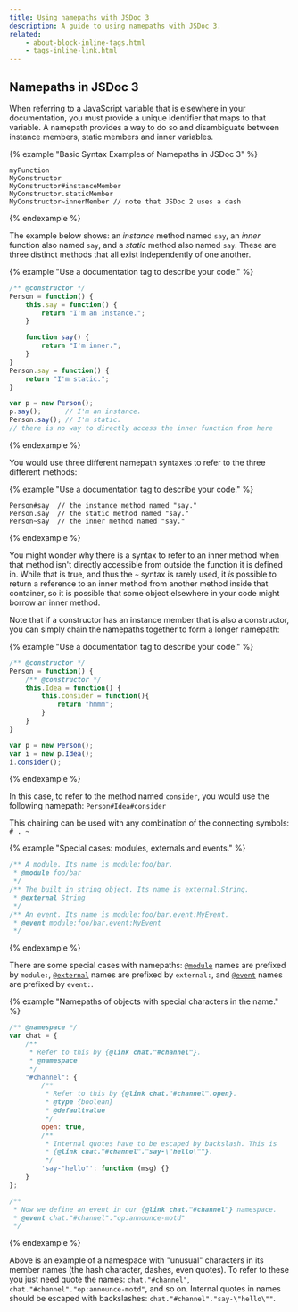 ```yaml
---
title: Using namepaths with JSDoc 3
description: A guide to using namepaths with JSDoc 3.
related:
    - about-block-inline-tags.html
    - tags-inline-link.html
---
```


## Namepaths in JSDoc 3

When referring to a JavaScript variable that is elsewhere in your documentation, you must provide a unique identifier that maps to that variable. A namepath provides a way to do so and disambiguate between instance members, static members and inner variables.

{% example "Basic Syntax Examples of Namepaths in JSDoc 3" %}

```
myFunction
MyConstructor
MyConstructor#instanceMember
MyConstructor.staticMember
MyConstructor~innerMember // note that JSDoc 2 uses a dash
```
{% endexample %}

The example below shows: an _instance_ method named `say`, an _inner_ function also named `say`, and a _static_ method also named `say`. These are three distinct methods that all exist independently of one another.

{% example "Use a documentation tag to describe your code." %}

```js
/** @constructor */
Person = function() {
    this.say = function() {
        return "I'm an instance.";
    }

    function say() {
        return "I'm inner.";
    }
}
Person.say = function() {
    return "I'm static.";
}

var p = new Person();
p.say();      // I'm an instance.
Person.say(); // I'm static.
// there is no way to directly access the inner function from here
```
{% endexample %}

You would use three different namepath syntaxes to refer to the three different methods:

{% example "Use a documentation tag to describe your code." %}

```
Person#say  // the instance method named "say."
Person.say  // the static method named "say."
Person~say  // the inner method named "say."
```
{% endexample %}

You might wonder why there is a syntax to refer to an inner method when that method isn't directly accessible from outside the function it is defined in. While that is true, and thus the `~` syntax is rarely used, it _is_ possible to return a reference to an inner method from another method inside that container, so it is possible that some object elsewhere in your code might borrow an inner method.

Note that if a constructor has an instance member that is also a constructor, you can simply chain the namepaths together to form a longer namepath:

{% example "Use a documentation tag to describe your code." %}

```js
/** @constructor */
Person = function() {
    /** @constructor */
    this.Idea = function() {
        this.consider = function(){
            return "hmmm";
        }
    }
}

var p = new Person();
var i = new p.Idea();
i.consider();
```
{% endexample %}

In this case, to refer to the method named `consider`, you would use the following namepath:
`Person#Idea#consider`


This chaining can be used with any combination of the connecting symbols: `# . ~`

{% example "Special cases: modules, externals and events." %}

```js
/** A module. Its name is module:foo/bar.
 * @module foo/bar
 */
/** The built in string object. Its name is external:String.
 * @external String
 */
/** An event. Its name is module:foo/bar.event:MyEvent.
 * @event module:foo/bar.event:MyEvent
 */
```
{% endexample %}

There are some special cases with namepaths: [`@module`][module-tag] names are prefixed by `module:`, [`@external`][external-tag] names are prefixed by `external:`, and [`@event`][event-tag] names are prefixed by `event:`.

{% example "Namepaths of objects with special characters in the name." %}

```js
/** @namespace */
var chat = {
    /**
     * Refer to this by {@link chat."#channel"}.
     * @namespace
     */
    "#channel": {
        /**
         * Refer to this by {@link chat."#channel".open}.
         * @type {boolean}
         * @defaultvalue
         */
        open: true,
        /**
         * Internal quotes have to be escaped by backslash. This is
         * {@link chat."#channel"."say-\"hello\""}.
         */
        'say-"hello"': function (msg) {}
    }
};

/**
 * Now we define an event in our {@link chat."#channel"} namespace.
 * @event chat."#channel"."op:announce-motd"
 */
```
{% endexample %}

Above is an example of a namespace with "unusual" characters in its member names (the hash character, dashes, even quotes).
To refer to these you just need quote the names: `chat."#channel"`, `chat."#channel"."op:announce-motd"`, and so on.
Internal quotes in names should be escaped with backslashes: `chat."#channel"."say-\"hello\""`.

[event-tag]: tags-event.html
[external-tag]: tags-external.html
[module-tag]: tags-module.html
